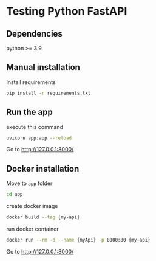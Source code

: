 # Testing Python FastAPI

## Dependencies
python >= 3.9

## Manual installation

Install requirements
```bash
pip install -r requirements.txt
```
## Run the app
execute this command
```bash
uvicorn app:app --reload
```
Go to http://127.0.0.1:8000/


## Docker installation

Move to ```app``` folder
```bash
cd app
```

create docker image
```bash
docker build --tag {my-api}
```

run docker container
```bash
docker run --rm -d --name {myApi} -p 8000:80 {my-api}
```

Go to http://127.0.0.1:8000/
